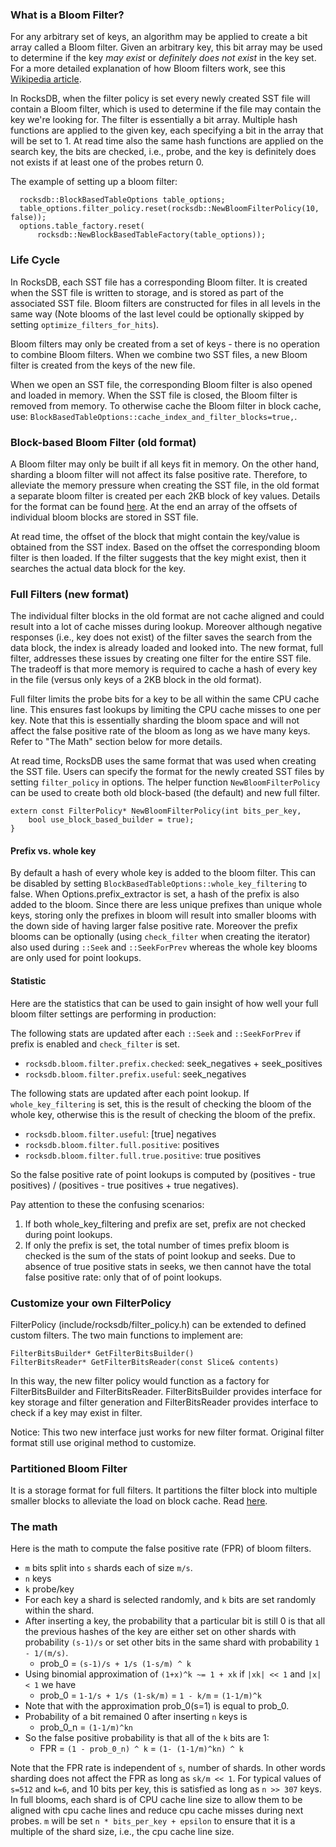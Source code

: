 ### What is a Bloom Filter?
For any arbitrary set of keys, an algorithm may be applied to create a bit array called a Bloom filter. Given an arbitrary key, this bit array may be used to determine if the key *may exist* or *definitely does not exist* in the key set. For a more detailed explanation of how Bloom filters work, see this [Wikipedia article](http://en.wikipedia.org/wiki/Bloom_filter).

In RocksDB, when the filter policy is set every newly created SST file will contain a Bloom filter, which is used to determine if the file may contain the key we're looking for. The filter is essentially a bit array. Multiple hash functions are applied to the given key, each specifying a bit in the array that will be set to 1. At read time also the same hash functions are applied on the search key, the bits are checked, i.e., probe, and the key is definitely does not exists if at least one of the probes return 0.

The example of setting up a bloom filter:

```
  rocksdb::BlockBasedTableOptions table_options;
  table_options.filter_policy.reset(rocksdb::NewBloomFilterPolicy(10, false));
  options.table_factory.reset(
      rocksdb::NewBlockBasedTableFactory(table_options));
```

### Life Cycle
In RocksDB, each SST file has a corresponding Bloom filter. It is created when the SST file is written to storage, and is stored as part of the associated SST file. Bloom filters are constructed for files in all levels in the same way (Note blooms of the last level could be optionally skipped by setting `optimize_filters_for_hits`).

Bloom filters may only be created from a set of keys - there is no operation to combine Bloom filters. When we combine two SST files, a new Bloom filter is created from the keys of the new file. 

When we open an SST file, the corresponding Bloom filter is also opened and loaded in memory. When the SST file is closed, the Bloom filter is removed from memory. To otherwise cache the Bloom filter in block cache, use: `BlockBasedTableOptions::cache_index_and_filter_blocks=true,`.

### Block-based Bloom Filter (old format)

A Bloom filter may only be built if all keys fit in memory. On the other hand, sharding a bloom filter will not affect its false positive rate. Therefore, to alleviate the memory pressure when creating the SST file, in the old format a separate bloom filter is created per each 2KB block of key values.
Details for the format can be found [here](https://github.com/facebook/rocksdb/wiki/Rocksdb-BlockBasedTable-Format#filter-meta-block). At the end an array of the offsets of individual bloom blocks are stored in SST file.

At read time, the offset of the block that might contain the key/value is obtained from the SST index. Based on the offset the corresponding bloom filter is then loaded. If the filter suggests that the key might exist, then it searches the actual data block for the key.

### Full Filters (new format)
The individual filter blocks in the old format are not cache aligned and could result into a lot of cache misses during lookup. Moreover although negative responses (i.e., key does not exist) of the filter saves the search from the data block, the index is already loaded and looked into. The new format, full filter, addresses these issues by creating one filter for the entire SST file. The tradeoff is that more memory is required to cache a hash of every key in the file (versus only keys of a 2KB block in the old format).

Full filter limits the probe bits for a key to be all within the same CPU cache line. This ensures fast lookups by limiting the CPU cache misses to one per key. Note that this is essentially sharding the bloom space and will not affect the false positive rate of the bloom as long as we have many keys. Refer to "The Math" section below for more details.

At read time, RocksDB uses the same format that was used when creating the SST file. Users can specify the format for the newly created SST files by setting `filter_policy` in options. The helper function `NewBloomFilterPolicy` can be used to create both old block-based (the default) and new full filter.

```
extern const FilterPolicy* NewBloomFilterPolicy(int bits_per_key,
    bool use_block_based_builder = true);
}
```
#### Prefix vs. whole key

By default a hash of every whole key is added to the bloom filter. This can be disabled by setting `BlockBasedTableOptions::whole_key_filtering` to false. When Options.prefix_extractor is set, a hash of the prefix is also added to the bloom. Since there are less unique prefixes than unique whole keys, storing only the prefixes in bloom will result into smaller blooms with the down side of having larger false positive rate. Moreover the prefix blooms can be optionally (using `check_filter` when creating the iterator) also used during `::Seek` and `::SeekForPrev` whereas the whole key blooms are only used for point lookups.

#### Statistic

Here are the statistics that can be used to gain insight of how well your full bloom filter settings are performing in production:

The following stats are updated after each `::Seek` and `::SeekForPrev` if prefix is enabled and `check_filter` is set.
- `rocksdb.bloom.filter.prefix.checked`: seek_negatives + seek_positives
- `rocksdb.bloom.filter.prefix.useful`: seek_negatives

The following stats are updated after each point lookup. If `whole_key_filtering` is set, this is the result of checking the bloom of the whole key, otherwise this is the result of checking the bloom of the prefix.
- `rocksdb.bloom.filter.useful`: [true] negatives
- `rocksdb.bloom.filter.full.positive`: positives
- `rocksdb.bloom.filter.full.true.positive`: true positives

So the false positive rate of point lookups is computed by (positives - true positives) / (positives - true positives + true negatives).

Pay attention to these the confusing scenarios:
1. If both whole_key_filtering and prefix are set, prefix are not checked during point lookups.
2. If only the prefix is set, the total number of times prefix bloom is checked is the sum of the stats of point lookup and seeks. Due to absence of true positive stats in seeks, we then cannot have the total false positive rate: only that of of point lookups.

### Customize your own FilterPolicy
FilterPolicy (include/rocksdb/filter_policy.h) can be extended to defined custom filters. The two main functions to implement are:

    FilterBitsBuilder* GetFilterBitsBuilder()
    FilterBitsReader* GetFilterBitsReader(const Slice& contents)
 
In this way, the new filter policy would function as a factory for FilterBitsBuilder and FilterBitsReader. FilterBitsBuilder provides interface for key storage and filter generation and FilterBitsReader provides interface to check if a key may exist in filter.

Notice: This two new interface just works for new filter format. Original filter format still use original method to customize.

### Partitioned Bloom Filter

It is a storage format for full filters. It partitions the filter block into multiple smaller blocks to alleviate the load on block cache.
Read [here](https://github.com/facebook/rocksdb/wiki/Partitioned-Index-Filters).

### The math

Here is the math to compute the false positive rate (FPR) of bloom filters.
- `m` bits split into `s` shards each of size `m/s`.
- `n` keys
- `k` probe/key
- For each key a shard is selected randomly, and `k` bits are set randomly within the shard.
- After inserting a key, the probability that a particular bit is still 0 is that all the previous hashes of the key are either set on other shards with probability `(s-1)/s` or set other bits in the same shard with probability `1 - 1/(m/s)`.
   * prob_0 = `(s-1)/s + 1/s (1-s/m) ^ k`
- Using binomial approximation of `(1+x)^k ~= 1 + xk` if `|xk| << 1` and `|x| < 1` we have
   * prob_0 = `1-1/s + 1/s (1-sk/m)` = `1 - k/m` = `(1-1/m)^k`
- Note that with the approximation prob_0(s=1) is equal to prob_0.
- Probability of a bit remained 0 after inserting `n` keys is
   * prob_0_n = `(1-1/m)^kn`
- So the false positive probability is that all of the `k` bits are 1:
   * FPR = `(1 - prob_0_n) ^ k` = `(1- (1-1/m)^kn) ^ k`

Note that the FPR rate is independent of `s`, number of shards. In other words sharding does not affect the FPR as long as `sk/m << 1`. For typical values of `s=512` and `k=6`, and 10 bits per key, this is satisfied as long as `n >> 307` keys. In full blooms, each shard is of CPU cache line size to allow them to be aligned with cpu cache lines and reduce cpu cache misses during next probes. `m` will be set `n * bits_per_key + epsilon` to ensure that it is a multiple of the shard size, i.e., the cpu cache line size.
